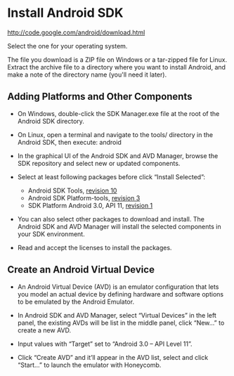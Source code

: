 # Install Android SDK #

http://code.google.com/android/download.html

Select the one for your operating system.

The file you download is a ZIP file on Windows or a tar-zipped file for Linux. Extract the archive file to a directory where you want to install Android, and make a note of the directory name (you'll need it later).


## Adding Platforms and Other Components ##

  * On Windows, double-click the SDK Manager.exe file at the root of the Android SDK directory.

  * On Linux, open a terminal and navigate to the tools/ directory in the Android SDK, then execute: android

  * In the graphical UI of the Android SDK and AVD Manager, browse the SDK repository and select new or updated components.

  * Select at least following packages before click “Install Selected”:
    * Android SDK Tools, [revision 10](https://code.google.com/p/sinaweibo-honeycomb/source/detail?r=10)
    * Android SDK Platform-tools, [revision 3](https://code.google.com/p/sinaweibo-honeycomb/source/detail?r=3)
    * SDK Platform Android 3.0, API 11, [revision 1](https://code.google.com/p/sinaweibo-honeycomb/source/detail?r=1)

  * You can also select other packages to download and install. The Android SDK and AVD Manager will install the selected components in your SDK environment.

  * Read and accept the licenses to install the packages.


## Create an Android Virtual Device ##

  * An Android Virtual Device (AVD) is an emulator configuration that lets you model an actual device by defining hardware and software options to be emulated by the Android Emulator.

  * In Android SDK and AVD Manager, select “Virtual Devices” in the left panel, the existing  AVDs will be list in the middle panel, click “New…” to create a new AVD.

  * Input values with “Target” set to “Android 3.0 – API Level 11”.

  * Click “Create AVD” and it’ll appear in the AVD list, select and click “Start…” to launch the emulator with Honeycomb.